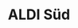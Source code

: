 ---
title: "ALDI Süd"
url: /lahr-schwarzwald/aldi-sued-dr-georg-schaeffler-strasse/
shop: Supermarkt
---
